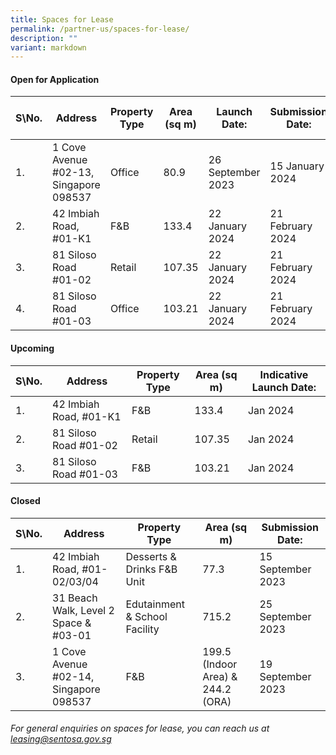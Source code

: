 ```yaml
---
title: Spaces for Lease
permalink: /partner-us/spaces-for-lease/
description: ""
variant: markdown
---
```

#### **Open for Application**

| S\No. | Address | Property Type | Area (sq m) | Launch Date: | Submission Date: | Site Showround | Request for information |
| -------- | -------- | -------- | -------- | -------- | -------- | -------- | -------- |
 | 1. |  1 Cove Avenue #02-13, Singapore 098537 | Office | 80.9 | 26 September 2023 | 15 January 2024 | Upon request | [Register interest here](https://form.gov.sg/6507ec25356d470012cee186)
  | 2. |  42 Imbiah Road, #01-K1 | F&B | 133.4 | 22 January 2024 | 21 February 2024 | 26 January 2024 | [Register interest here](https://form.gov.sg/658e3df8aa14a40012cee82f)
 | 3. |  81 Siloso Road #01-02 | Retail | 107.35 | 22 January 2024 | 21 February 2024 | Upon request | [Register interest here](https://form.gov.sg/658e3ec974c15e00116eaac1)
  | 4. | 81 Siloso Road #01-03 | Office | 103.21 | 22 January 2024 | 21 February 2024 | Upon request | [Register interest here](https://form.gov.sg/658e3f4c131a010012c01857)

#### **Upcoming**

| S\No. | Address | Property Type | Area (sq m) | Indicative Launch Date:
| -------- | -------- | -------- | -------- | -------- 
| 1. | 42 Imbiah Road, #01-K1 | F&B | 133.4 | Jan 2024 
| 2. | 81 Siloso Road #01-02 | Retail | 107.35 | Jan 2024 
| 3. | 81 Siloso Road #01-03 | F&B | 103.21 | Jan 2024 



#### **Closed**

| S\No. | Address | Property Type | Area (sq m) | Submission Date:| 
| -------- | -------- | -------- | -------- | -------- |
|1. | 42 Imbiah Road, #01-02/03/04 | Desserts & Drinks F&B Unit |77.3| 15 September 2023  |
|2. | 31 Beach Walk, Level 2 Space & #03-01 | Edutainment & School Facility |715.2| 25 September 2023  |
| 3. |  1 Cove Avenue #02-14, Singapore 098537 | F&B | 199.5 (Indoor Area) & 244.2 (ORA) | 19 September 2023 



###### For general enquiries on spaces for lease, you can reach us at leasing@sentosa.gov.sg